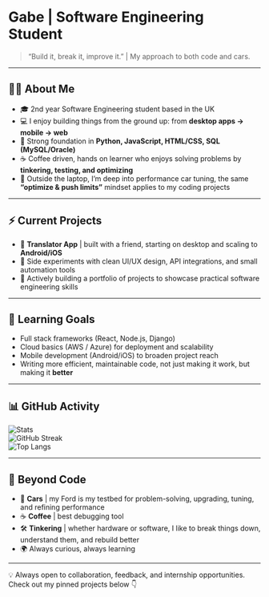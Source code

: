 # Gabe | Software Engineering Student

> “Build it, break it, improve it.” | My approach to both code and cars.  

---

## 👨‍💻 About Me
- 🎓 2nd year Software Engineering student based in the UK  
- 💻 I enjoy building things from the ground up: from **desktop apps → mobile → web**  
- 🔧 Strong foundation in **Python, JavaScript, HTML/CSS, SQL (MySQL/Oracle)**  
- ☕ Coffee driven, hands on learner who enjoys solving problems by **tinkering, testing, and optimizing**  
- 🚗 Outside the laptop, I’m deep into performance car tuning, the same **“optimize & push limits”** mindset applies to my coding projects  

---

## ⚡ Current Projects
- 📝 **Translator App** | built with a friend, starting on desktop and scaling to **Android/iOS**  
- 🧪 Side experiments with clean UI/UX design, API integrations, and small automation tools  
- 📂 Actively building a portfolio of projects to showcase practical software engineering skills  

---

## 🌱 Learning Goals
- Full stack frameworks (React, Node.js, Django)  
- Cloud basics (AWS / Azure) for deployment and scalability  
- Mobile development (Android/iOS) to broaden project reach  
- Writing more efficient, maintainable code, not just making it work, but making it **better**  

---

## 📊 GitHub Activity
![Stats](https://github-readme-stats.vercel.app/api?username=leordeansg&show_icons=true&hide_border=true)  
![GitHub Streak](https://github-readme-streak-stats-eight.vercel.app?user=leordeansg&theme=default&hide_border=true)  
![Top Langs](https://github-readme-stats.vercel.app/api/top-langs/?username=leordeansg&layout=compact&hide_border=true)  

---

## 🎯 Beyond Code
- 🚗 **Cars** | my Ford is my testbed for problem-solving, upgrading, tuning, and refining performance  
- ☕ **Coffee** | best debugging tool  
- 🛠️ **Tinkering** | whether hardware or software, I like to break things down, understand them, and rebuild better  
- 🌍 Always curious, always learning  

---

💡 Always open to collaboration, feedback, and internship opportunities.  
Check out my pinned projects below 👇
